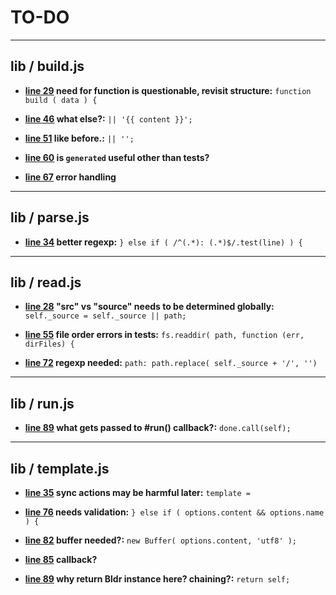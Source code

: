 # TO-DO

---

## lib / build.js

* __[line 29](.//lib/build.js#L29) need for function is questionable, revisit structure:__  ```function build ( data ) {```

* __[line 46](.//lib/build.js#L46) what else?:__  ```|| '{{ content }}';```

* __[line 51](.//lib/build.js#L51) like before.:__  ```|| '';```

* __[line 60](.//lib/build.js#L60) is `generated` useful other than tests?__ 
* __[line 67](.//lib/build.js#L67) error handling__ 

---

## lib / parse.js

* __[line 34](.//lib/parse.js#L34) better regexp:__  ```} else if ( /^(.*): (.*)$/.test(line) ) {```


---

## lib / read.js

* __[line 28](.//lib/read.js#L28) "src" vs "source" needs to be determined globally:__  ```self._source = self._source || path;```

* __[line 55](.//lib/read.js#L55) file order errors in tests:__  ```fs.readdir( path, function (err, dirFiles) {```

* __[line 72](.//lib/read.js#L72) regexp needed:__  ```path: path.replace( self._source + '/', '')```


---

## lib / run.js

* __[line 89](.//lib/run.js#L89) what gets passed to #run() callback?:__  ```done.call(self);```


---

## lib / template.js

* __[line 35](.//lib/template.js#L35) sync actions may be harmful later:__  ```template =```

* __[line 76](.//lib/template.js#L76) needs validation:__  ```} else if ( options.content && options.name ) {```

* __[line 82](.//lib/template.js#L82) buffer needed?:__  ```new Buffer( options.content, 'utf8' );```

* __[line 85](.//lib/template.js#L85) callback?__ 
* __[line 89](.//lib/template.js#L89) why return Bldr instance here? chaining?:__  ```return self;```


